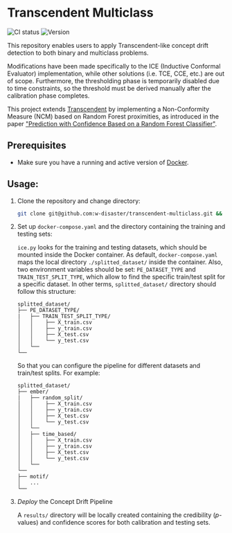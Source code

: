# Transcendent Multiclass

![CI status](https://github.com/w-disaster/transcendent-multiclass/actions/workflows/check.yml/badge.svg) 
![Version](https://img.shields.io/github/v/release/w-disaster/transcendent-multiclass?style=plastic)

This repository enables users to apply Transcendent-like concept drift detection to both binary and multiclass problems.

Modifications have been made specifically to the ICE (Inductive Conformal Evaluator) implementation, while other solutions (i.e. TCE, CCE, etc.) are out of scope. Furthermore, the thresholding phase is temporarily disabled due to time constraints, so the threshold must be derived manually after the calibration phase completes.

This project extends  [Transcendent](https://github.com/s2labres/transcendent-release/tree/main) by implementing a Non-Conformity Measure (NCM) based on Random Forest proximities, as introduced in the paper ["Prediction with Confidence Based on a Random Forest Classifier"](https://s2lab.cs.ucl.ac.uk/projects/transcend/).


## Prerequisites

- Make sure you have a running and active version of [Docker](https://docs.docker.com/engine/install/).

## Usage:

1. Clone the repository and change directory:
    ```bash
    git clone git@github.com:w-disaster/transcendent-multiclass.git && cd transcendent-multiclass
    ```

2. Set up `docker-compose.yaml` and the directory containing the training and testing sets:

    `ice.py` looks for the training and testing datasets, which should be mounted inside the Docker container.
    As default, `docker-compose.yaml` maps the local directory `./splitted_dataset/` inside the container.
    Also, two environment variables should be set: `PE_DATASET_TYPE` and `TRAIN_TEST_SPLIT_TYPE`, which allow to find the specific train/test split for a specific dataset. 
    In other terms, `splitted_dataset/` directory should follow this structure:


    ```plaintext
    splitted_dataset/
    ├── PE_DATASET_TYPE/
    |   ├── TRAIN_TEST_SPLIT_TYPE/
    │   │    ├── X_train.csv
    │   │    ├── y_train.csv
    │   │    ├── X_test.csv
    │   │    └── y_test.csv
    │   └──
    └── 
    ```

    So that you can configure the pipeline for different datasets and train/test splits. For example:

    ```plaintext
    splitted_dataset/
    ├── ember/
    |   ├── random_split/
    │   │    ├── X_train.csv
    │   │    ├── y_train.csv
    │   │    ├── X_test.csv
    │   │    └── y_test.csv
    │   └──
    │   ├── time_based/
    │   │    ├── X_train.csv
    │   │    ├── y_train.csv
    │   │    ├── X_test.csv
    │   │    └── y_test.csv
    │   └──
    └── 
    ├── motif/
    │   ...
    └── 
    ```

3. *Deploy* the Concept Drift Pipeline
    
    A `results/` directory will be locally created containing the credibility ($p$-values) and confidence scores for both calibration and testing sets.



